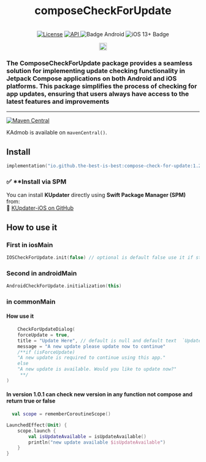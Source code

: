 <h1 align="center">composeCheckForUpdate</h1><br>
<div align="center">
<a href="https://opensource.org/licenses/Apache-2.0"><img alt="License" src="https://img.shields.io/badge/License-Apache%202.0-blue.svg"/></a>
<a href="https://android-arsenal.com/api?level=21" rel="nofollow">
    <img alt="API" src="https://img.shields.io/badge/API-21%2B-brightgreen.svg?style=flat" style="max-width: 100%;">
</a>
  <img src="https://img.shields.io/badge/Platform-Android-brightgreen.svg?logo=android" alt="Badge Android" />
  <img src="https://img.shields.io/badge/iOS-13%2B-blue.svg?logo=apple" alt="iOS 13+ Badge" />

<a href="https://github.com/the-best-is-best/"><img alt="Profile" src="https://img.shields.io/badge/github-%23181717.svg?&style=for-the-badge&logo=github&logoColor=white" height="20"/></a>
</div>

### The ComposeCheckForUpdate package provides a seamless solution for implementing update checking functionality in Jetpack Compose applications on both Android and iOS platforms. This package simplifies the process of checking for app updates, ensuring that users always have access to the latest features and improvements

<hr>

[![Maven Central](https://img.shields.io/maven-central/v/io.github.the-best-is-best/compose-check-for-update)](https://central.sonatype.com/artifact/io.github.the-best-is-best/compose-check-for-update)

KAdmob is available on `mavenCentral()`.

## Install

```kotlin
implementation("io.github.the-best-is-best:compose-check-for-update:1.2.0")
```

### ✅ **Install via SPM

You can install **KUpdater** directly using **Swift Package Manager (SPM)** from:  
🔗 [KUpdater-iOS on GitHub](https://github.com/the-best-is-best/Kupdater)

## How to use it

### First in iosMain

```kotlin
IOSCheckForUpdate.init(false) // optional is default false use it if stag or prod
```

### Second in androidMain

```kotlin
AndroidCheckForUpdate.initialization(this)
```

### in commonMain

#### How use it

```kotlin
    CheckForUpdateDialog(
    forceUpdate = true,
    title = "Update Here", // default is null and default text  `Update Available`
    message = "A new update please update now to continue" 
    /**if (isForceUpdate)
    "A new update is required to continue using this app."
    else
    "A new update is available. Would you like to update now?"
     **/
)
```

#### In version 1.0.1 can check new version in any function not compose and return true or false

```kotlin
  val scope = rememberCoroutineScope()

LaunchedEffect(Unit) {
    scope.launch {
        val isUpdateAvailable = isUpdateAvailable()
        println("new update available $isUpdateAvailable")
    }
}
```
